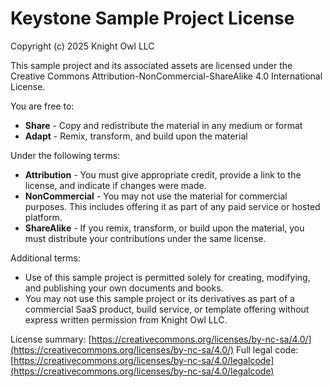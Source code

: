 # Keystone Sample Project License

Copyright (c) 2025 Knight Owl LLC

This sample project and its associated assets are licensed under the Creative Commons Attribution-NonCommercial-ShareAlike 4.0 International License.

You are free to:

- **Share** - Copy and redistribute the material in any medium or format
- **Adapt** - Remix, transform, and build upon the material

Under the following terms:

- **Attribution** - You must give appropriate credit, provide a link to the license, and indicate if changes were made.
- **NonCommercial** - You may not use the material for commercial purposes. This includes offering it as part of any paid service or hosted platform.
- **ShareAlike** - If you remix, transform, or build upon the material, you must distribute your contributions under the same license.

Additional terms:

- Use of this sample project is permitted solely for creating, modifying, and publishing your own documents and books.
- You may not use this sample project or its derivatives as part of a commercial SaaS product, build service, or template offering without express written permission from Knight Owl LLC.

License summary: [https://creativecommons.org/licenses/by-nc-sa/4.0/](https://creativecommons.org/licenses/by-nc-sa/4.0/)
Full legal code: [https://creativecommons.org/licenses/by-nc-sa/4.0/legalcode](https://creativecommons.org/licenses/by-nc-sa/4.0/legalcode)

